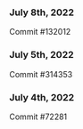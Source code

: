 ### July 8th, 2022

Commit #132012

### July 5th, 2022

Commit #314353


### July 4th, 2022

Commit #72281

